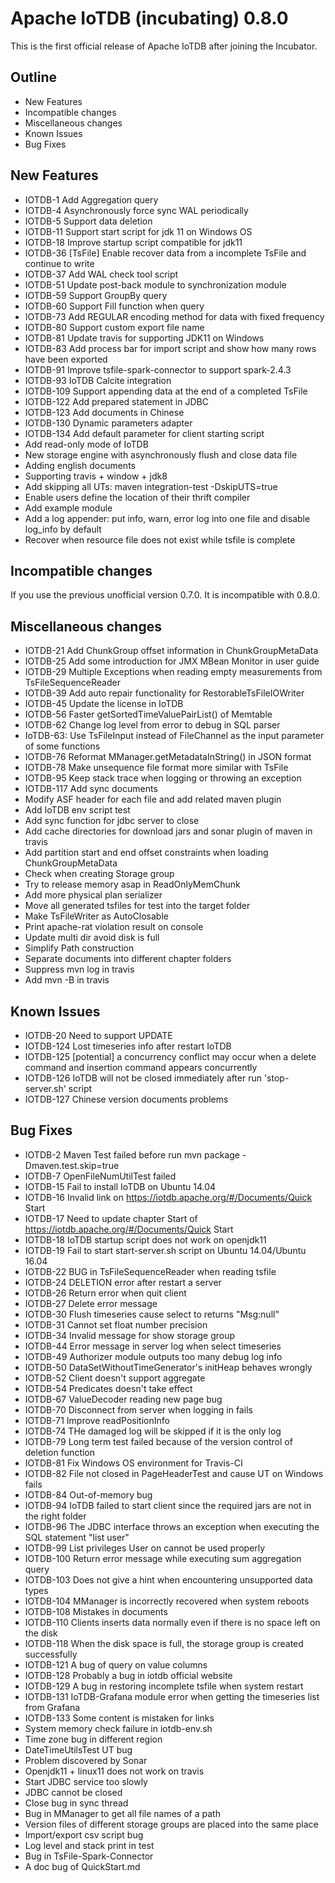<!--

    Licensed to the Apache Software Foundation (ASF) under one
    or more contributor license agreements.  See the NOTICE file
    distributed with this work for additional information
    regarding copyright ownership.  The ASF licenses this file
    to you under the Apache License, Version 2.0 (the
    "License"); you may not use this file except in compliance
    with the License.  You may obtain a copy of the License at

        http://www.apache.org/licenses/LICENSE-2.0

    Unless required by applicable law or agreed to in writing,
    software distributed under the License is distributed on an
    "AS IS" BASIS, WITHOUT WARRANTIES OR CONDITIONS OF ANY
    KIND, either express or implied.  See the License for the
    specific language governing permissions and limitations
    under the License.

-->

# Apache IoTDB (incubating) 0.8.0

This is the first official release of Apache IoTDB after joining the Incubator.

## Outline

* New Features
* Incompatible changes
* Miscellaneous changes
* Known Issues
* Bug Fixes

## New Features

* IOTDB-1     Add Aggregation query
* IOTDB-4     Asynchronously force sync WAL periodically
* IOTDB-5     Support data deletion
* IOTDB-11    Support start script for jdk 11 on Windows OS
* IOTDB-18    Improve startup script compatible for jdk11
* IOTDB-36    [TsFile] Enable recover data from a incomplete TsFile and continue to write
* IOTDB-37    Add WAL check tool script
* IOTDB-51    Update post-back module to synchronization module
* IOTDB-59    Support GroupBy query
* IOTDB-60    Support Fill function when query
* IOTDB-73    Add REGULAR encoding method for data with fixed frequency
* IOTDB-80    Support custom export file name
* IOTDB-81    Update travis for supporting JDK11 on Windows
* IOTDB-83    Add process bar for import script and show how many rows have been exported
* IOTDB-91    Improve tsfile-spark-connector to support spark-2.4.3
* IOTDB-93    IoTDB Calcite integration
* IOTDB-109   Support appending data at the end of a completed TsFile
* IOTDB-122   Add prepared statement in JDBC
* IOTDB-123   Add documents in Chinese
* IOTDB-130   Dynamic parameters adapter
* IOTDB-134   Add default parameter for client starting script
* Add read-only mode of IoTDB
* New storage engine with asynchronously flush and close data file
* Adding english documents
* Supporting travis + window + jdk8
* Add skipping all UTs: maven integration-test -DskipUTS=true
* Enable users define the location of their thrift compiler
* Add example module
* Add a log appender: put info, warn, error log into one file and disable log_info by default
* Recover when resource file does not exist while tsfile is complete


## Incompatible changes

If you use the previous unofficial version 0.7.0. It is incompatible with 0.8.0.


## Miscellaneous changes

* IOTDB-21    Add ChunkGroup offset information in ChunkGroupMetaData
* IOTDB-25    Add some introduction for JMX MBean Monitor in user guide
* IOTDB-29    Multiple Exceptions when reading empty measurements from TsFileSequenceReader
* IOTDB-39    Add auto repair functionality for RestorableTsFileIOWriter
* IOTDB-45    Update the license in IoTDB
* IOTDB-56    Faster getSortedTimeValuePairList() of Memtable
* IOTDB-62    Change log level from error to debug in SQL parser
* IoTDB-63:   Use TsFileInput instead of FileChannel as the input parameter of some functions
* IOTDB-76    Reformat MManager.getMetadataInString() in JSON format
* IOTDB-78    Make unsequence file format more similar with TsFile
* IOTDB-95    Keep stack trace when logging or throwing an exception
* IOTDB-117   Add sync documents
* Modify ASF header for each file and add related maven plugin
* Add IoTDB env script test
* Add sync function for jdbc server to close
* Add cache directories for download jars and sonar plugin of maven in travis
* Add partition start and end offset constraints when loading ChunkGroupMetaData
* Check when creating Storage group
* Try to release memory asap in ReadOnlyMemChunk
* Add more physical plan serializer
* Move all generated tsfiles for test into the target folder
* Make TsFileWriter as AutoClosable
* Print apache-rat violation result on console
* Update multi dir avoid disk is full
* Simplify Path construction
* Separate documents into different chapter folders
* Suppress mvn log in travis
* Add mvn -B in travis


## Known Issues

* IOTDB-20    Need to support UPDATE
* IOTDB-124   Lost timeseries info after restart IoTDB
* IOTDB-125   [potential] a concurrency conflict may occur when a delete command and insertion command appears concurrently
* IOTDB-126   IoTDB will not be closed immediately after run 'stop-server.sh' script
* IOTDB-127   Chinese version documents problems


## Bug Fixes

* IOTDB-2     Maven Test failed before run mvn package -Dmaven.test.skip=true
* IOTDB-7     OpenFileNumUtilTest failed
* IOTDB-15    Fail to install IoTDB on Ubuntu 14.04
* IOTDB-16    Invalid link on https://iotdb.apache.org/#/Documents/Quick Start
* IOTDB-17    Need to update chapter Start of https://iotdb.apache.org/#/Documents/Quick Start
* IOTDB-18    IoTDB startup script does not work on openjdk11
* IOTDB-19    Fail to start start-server.sh script on Ubuntu 14.04/Ubuntu 16.04
* IOTDB-22    BUG in TsFileSequenceReader when reading tsfile
* IOTDB-24    DELETION error after restart a server
* IOTDB-26    Return error when quit client
* IOTDB-27    Delete error message
* IOTDB-30    Flush timeseries cause select to returns "Msg:null"
* IOTDB-31    Cannot set float number precision
* IOTDB-34    Invalid message for show storage group
* IOTDB-44    Error message in server log when select timeseries
* IOTDB-49    Authorizer module outputs too many debug log info
* IOTDB-50    DataSetWithoutTimeGenerator's initHeap behaves wrongly
* IOTDB-52    Client doesn't support aggregate
* IOTDB-54    Predicates doesn't take effect
* IOTDB-67    ValueDecoder reading new page bug
* IOTDB-70    Disconnect from server when logging in fails
* IOTDB-71    Improve readPositionInfo
* IOTDB-74    THe damaged log will be skipped if it is the only log
* IOTDB-79    Long term test failed because of the version control of deletion function
* IOTDB-81    Fix Windows OS environment for Travis-CI
* IOTDB-82    File not closed in PageHeaderTest and cause UT on Windows fails
* IOTDB-84    Out-of-memory bug
* IOTDB-94    IoTDB failed to start client since the required jars are not in the right folder
* IOTDB-96    The JDBC interface throws an exception when executing the SQL statement "list user"
* IOTDB-99    List privileges User <username> on <path> cannot be used properly
* IOTDB-100   Return error message while executing sum aggregation query
* IOTDB-103   Does not give a hint when encountering unsupported data types
* IOTDB-104   MManager is incorrectly recovered when system reboots
* IOTDB-108   Mistakes in documents
* IOTDB-110   Clients inserts data normally even if there is no space left on the disk
* IOTDB-118   When the disk space is full, the storage group is created successfully
* IOTDB-121   A bug of query on value columns
* IOTDB-128   Probably a bug in iotdb official website
* IOTDB-129   A bug in restoring incomplete tsfile when system restart
* IOTDB-131   IoTDB-Grafana module error when getting the timeseries list from Grafana
* IOTDB-133   Some content is mistaken for links
* System memory check failure in iotdb-env.sh
* Time zone bug in different region
* DateTimeUtilsTest UT bug
* Problem discovered by Sonar
* Openjdk11 + linux11 does not work on travis
* Start JDBC service too slowly
* JDBC cannot be closed
* Close bug in sync thread
* Bug in MManager to get all file names of a path
* Version files of different storage groups are placed into the same place
* Import/export csv script bug
* Log level and stack print in test
* Bug in TsFile-Spark-Connector
* A doc bug of QuickStart.md